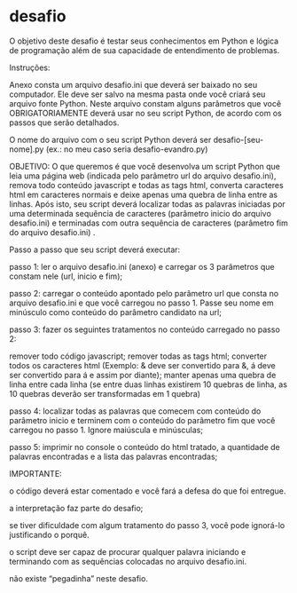 # desafio

O objetivo deste desafio é testar seus conhecimentos em Python e lógica de programação além de sua capacidade de entendimento de problemas.


Instruções:

Anexo consta um arquivo desafio.ini que deverá ser baixado no seu computador. Ele deve ser salvo na mesma pasta onde você criará seu arquivo fonte Python. Neste arquivo constam alguns parâmetros que você OBRIGATORIAMENTE deverá usar no seu script Python, de acordo com os passos que serão detalhados.

O nome do arquivo com o seu script Python deverá ser desafio-[seu-nome].py (ex.: no meu caso seria desafio-evandro.py)


OBJETIVO: O que queremos é que você desenvolva um script Python que leia uma página web (indicada pelo parâmetro url do arquivo desafio.ini), remova todo conteúdo javascript e todas as tags html, converta caracteres html em caracteres normais e deixe apenas uma quebra de linha entre as linhas. Após isto, seu script deverá localizar todas as palavras iniciadas por uma determinada sequência de caracteres (parâmetro inicio do arquivo desafio.ini) e terminadas com outra sequência de caracteres (parâmetro fim do arquivo desafio.ini) . 


Passo a passo que seu script deverá executar:



passo 1: ler o arquivo desafio.ini (anexo) e carregar os 3 parâmetros que constam nele (url, inicio e fim);

passo 2: carregar o conteúdo apontado pelo parâmetro url que consta no arquivo desafio.ini e que você carregou no passo 1. Passe seu nome em minúsculo como conteúdo do parâmetro candidato na url;

passo 3: fazer os seguintes tratamentos no conteúdo carregado no passo 2:

remover todo código javascript;
remover todas as tags html;
converter todos os caracteres html (Exemplo: &amp; deve ser convertido para &, &aacute; deve ser convertido para á e assim por diante);
manter apenas uma quebra de linha entre cada linha (se entre duas linhas existirem 10 quebras de linha, as 10 quebras deverão ser transformadas em 1 quebra)

passo 4: localizar todas as palavras que comecem com conteúdo do parâmetro inicio e terminem com o conteúdo do parâmetro fim que você carregou no passo 1. Ignore maiúscula e minúsculas;

passo 5: imprimir no console o conteúdo do html tratado, a quantidade de palavras encontradas e a lista das palavras encontradas;



IMPORTANTE: 

o código deverá estar comentado e você fará a defesa do que foi entregue.

a interpretação faz parte do desafio;

se tiver dificuldade com algum tratamento do passo 3, você pode ignorá-lo justificando o porquê.

o script deve ser capaz de procurar qualquer palavra iniciando e terminando com as sequências colocadas no arquivo desafio.ini.

não existe “pegadinha” neste desafio.
